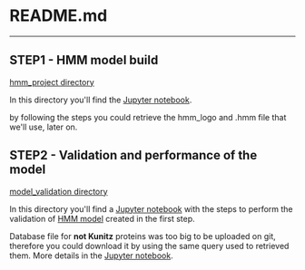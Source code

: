 # README.md
--------------------

## STEP1 - HMM model build
[hmm_project directory](hmm_project/)

In this directory you'll find the [Jupyter notebook](hmm_project/buildingHMMlogo_workflow.ipynb).

by following the steps you could retrieve the hmm_logo and .hmm file that we'll use, later on.


## STEP2 - Validation and performance of the model 
[model_validation directory](model_validation/)

In this directory you'll find a [Jupyter notebook](model_validation/model_val.ipynb) with the steps to perform the validation of
 [HMM model](hmm_project/kunitz_newlogo.hmm) created in the first step. 

Database file for **not Kunitz** proteins was too big to be uploaded on git, therefore you could download it by using
 the same query used to retrieved them. More details in the  [Jupyter notebook](model_validation/model_val.ipynb).
